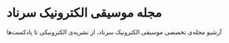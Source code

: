 # مجله موسیقی الکترونیک سرناد
آرشیو مجله‌ی تخصصی موسیقی الکترونیک سرناد، از نشریه‌ی الکترونیکی تا پادکست‌ها
